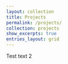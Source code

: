 ```yaml
---
layout: collection
title: Projects
permalink: /projects/
collection: projects
show_excerpts: true
entries_layout: grid
---
```

Test text 2
